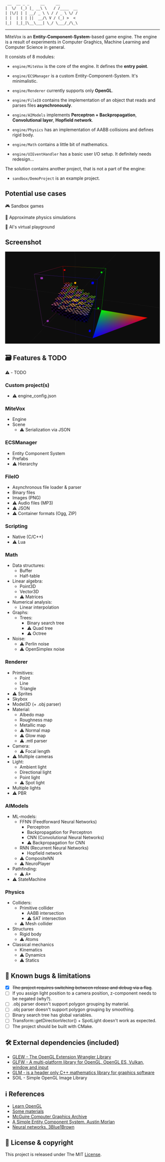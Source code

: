 ```
 __  __ _ _     __     __        
|  \/  (_) |_ __\ \   / /____  __
| |\/| | | __/ _ \ \ / / _ \ \/ /
| |  | | | ||  __/\ V / (_) >  < 
|_|  |_|_|\__\___| \_/ \___/_/\_\

```

----

MiteVox is an **Entity-Component-System**-based game engine. 
The engine is a result of experiments in Computer Graghics, Machine Learning and Computer Science in general. 

It consists of 8 modules:

- `engine/MiteVox` is the core of the engine. It defines the **entry point**.

- `engine/ECSManager` is a custom Entity-Component-System. It's minimalistic.

- `engine/Renderer` currently supports only **OpenGL**.

- `engine/FileIO` contains the implementation of an object that reads and parses files **asynchronously**.

- `engine/AIModels` implements **Perceptron + Backpropagation**, **Convolutional layer**, **Hopfield network**. 

- `engine/Physics` has an implementation of AABB collisions and defines rigid body.

- `engine/Math` contains a little bit of mathematics.

- `engine/UIEventHandler` has a basic user I/O setup. It definitely needs redesign...

The solution contains another project, that is not a part of the engine:

- `sandbox/DemoProject` is an example project.

## Potential use cases
:video_game: Sandbox games

:rocket: Approximate physics simulations

:robot: AI's virtual playground

## Screenshot
![mitevox_demo](docs/mitevox_demo.png)

## :card_file_box: Features & TODO
:warning: - TODO

### Custom project(s)
- :warning: engine_config.json
### MiteVox
- Engine
- Scene
  - :warning: Serialization via JSON
### ECSManager
- Entity Component System
- Prefabs
- :warning: Hierarchy
### FileIO
- Asynchronous file loader & parser
- Binary files
- Images (PNG)
- :warning: Audio files (MP3)
- :warning: JSON
- :warning: Container formats (Ogg, ZIP)
### Scripting
- Native (C/C++)
- :warning: Lua
### Math
- Data structures:
  - Buffer
  - Half-table
- Linear algebra:
  - Point3D
  - Vector3D
  - :warning: Matrices
- Numerical analysis:
  - Linear interpolation
- Graphs:
  - Trees:
    - Binary search tree
    - :warning: Quad tree
    - :warning: Octree
- Noise:
  - :warning: Perlin noise
  - :warning: OpenSimplex noise
### Renderer
- Primitives:
  - Point
  - Line
  - Triangle
- :warning: Sprites
- Skybox
- Model3D (+ .obj parser)
- Material:
  - Albedo map
  - Roughness map
  - Metallic map
  - :warning: Normal map
  - :warning: Glow map
  - :warning: .mtl parser
- Camera:
  - :warning: Focal length
- :warning: Multiple cameras
- Light:
  - Ambient light
  - Directional light
  - Point light
  - :warning: Spot light
- Multiple lights
- :warning: PBR
### AIModels
- ML-models:
  - FFNN (Feedforward Neural Networks)
    - Perceptron
    - Backpropagation for Perceptron
    - CNN (Convolutional Neural Networks)
    - :warning: Backpropagation for CNN
  - RNN (Recurrent Neural Networks)
    - Hopfield network
  - :warning: CompositeNN
  - :warning: NeuroPlayer
- Pathfinding:
  - :warning: A*
- :warning: StateMachine
### Physics
- Colliders:
  - Primitive collider
    - AABB intersection
    - :warning: SAT intersection
  - :warning: Mesh collider
- Structures
  - Rigid body
  - :warning: Atoms
- Classical mechanics
  - Kinematics
  - :warning: Dynamics
  - :warning: Statics

## :bug: Known bugs & limitations
- [X] ~~The project requires switching between release and debug via a flag~~.
- [ ] If you assign light position to a camera position, z-component needs to be negated (why?).
- [ ] .obj parser doesn't support polygon grouping by material.
- [ ] .obj parser doesn't support polygon grouping by smoothing.
- [ ] Binary search tree has global variables.
- [ ] Transform::getDirectionVector() + SpotLight doesn't work as expected.
- [ ] The project should be built with CMake.

## :hammer_and_wrench: External dependencies (included)
- [GLEW - The OpenGL Extension Wrangler Library]( https://github.com/nigels-com/glew )
- [GLFW - A multi-platform library for OpenGL, OpenGL ES, Vulkan, window and input]( https://github.com/glfw/glfw )
- [GLM - is a header only C++ mathematics library for graphics software]( https://github.com/g-truc/glm )
- SOIL - Simple OpenGL Image Library

## :information_source: References
- [Learn OpenGL]( https://learnopengl.com )
- [Some materials]( http://www.it.hiof.no/~borres/j3d/explain/light/p-materials.html )
- [McGuire Computer Graphics Archive]( https://casual-effects.com/g3d/data10/index.html )
- [A Simple Entity Component System. Austin Morlan]( https://austinmorlan.com/posts/entity_component_system )
- [Neural networks. 3Blue1Brown]( https://www.youtube.com/watch?v=aircAruvnKk&list=PLZHQObOWTQDNU6R1_67000Dx_ZCJB-3pi )

## :page_facing_up: License & copyright
This project is released under The MIT [License](LICENSE).

